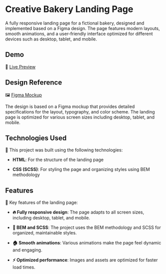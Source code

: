 # Creative Bakery Landing Page

A fully responsive landing page for a fictional bakery, designed and implemented based on a Figma design. The page features modern layouts, smooth animations, and a user-friendly interface optimized for different devices such as desktop, tablet, and mobile.

## Demo

🔗 [Live Preview](https://didarie.github.io/creative-bakery_landing-page/)

## Design Reference

🖼 [Figma Mockup](https://www.figma.com/file/dY3izAm0Vspsmra4lQWQIP/Bakerlab-FE-students?node-id=0%3A1)

The design is based on a Figma mockup that provides detailed specifications for the layout, typography, and color scheme. The landing page is optimized for various screen sizes including desktop, tablet, and mobile.

## Technologies Used

📌 This project was built using the following technologies:

- **HTML**: For the structure of the landing page

- **CSS (SCSS)**: For styling the page and organizing styles using BEM methodology

## Features

📌 Key features of the landing page:

- **🔥 Fully responsive design**: The page adapts to all screen sizes, including desktop, tablet, and mobile.

- **🎨 BEM and SCSS**: The project uses the BEM methodology and SCSS for organized, maintainable styles.

- **🏠 Smooth animations**: Various animations make the page feel dynamic and engaging.

- **⚡ Optimized performance**: Images and assets are optimized for faster load times.
